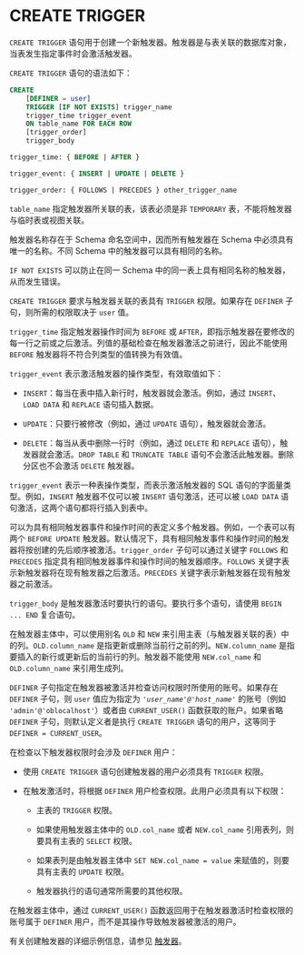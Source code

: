 CREATE TRIGGER 
===================================

`CREATE TRIGGER` 语句用于创建一个新触发器。触发器是与表关联的数据库对象，当表发生指定事件时会激活触发器。

`CREATE TRIGGER` 语句的语法如下：

```sql
CREATE
    [DEFINER = user]
    TRIGGER [IF NOT EXISTS] trigger_name
    trigger_time trigger_event
    ON table_name FOR EACH ROW
    [trigger_order]
    trigger_body

trigger_time: { BEFORE | AFTER }

trigger_event: { INSERT | UPDATE | DELETE }

trigger_order: { FOLLOWS | PRECEDES } other_trigger_name
```



`table_name` 指定触发器所关联的表，该表必须是非 `TEMPORARY` 表，不能将触发器与临时表或视图关联。

触发器名称存在于 Schema 命名空间中，因而所有触发器在 Schema 中必须具有唯一的名称。不同 Schema 中的触发器可以具有相同的名称。

`IF NOT EXISTS` 可以防止在同一 Schema 中的同一表上具有相同名称的触发器，从而发生错误。

`CREATE TRIGGER` 要求与触发器关联的表具有 `TRIGGER` 权限。如果存在 `DEFINER` 子句，则所需的权限取决于 `user` 值。

`trigger_time` 指定触发器操作时间为 `BEFORE` 或 `AFTER`，即指示触发器在要修改的每一行之前或之后激活。列值的基础检查在触发器激活之前进行，因此不能使用 `BEFORE` 触发器将不符合列类型的值转换为有效值。

`trigger_event` 表示激活触发器的操作类型，有效取值如下：

* `INSERT`：每当在表中插入新行时，触发器就会激活。例如，通过 `INSERT`、`LOAD DATA` 和 `REPLACE` 语句插入数据。

  

* `UPDATE`：只要行被修改（例如，通过 `UPDATE` 语句），触发器就会激活。

  

* `DELETE`：每当从表中删除一行时（例如，通过 `DELETE` 和 `REPLACE` 语句），触发器就会激活。`DROP TABLE` 和 `TRUNCATE TABLE` 语句不会激活此触发器。删除分区也不会激活 `DELETE` 触发器。

  




`trigger_event` 表示一种表操作类型，而表示激活触发器的 SQL 语句的字面量类型。例如，`INSERT` 触发器不仅可以被 `INSERT` 语句激活，还可以被 `LOAD DATA` 语句激活，这两个语句都将行插入到表中。

可以为具有相同触发器事件和操作时间的表定义多个触发器。例如，一个表可以有两个 `BEFORE UPDATE` 触发器。默认情况下，具有相同触发事件和操作时间的触发器将按创建的先后顺序被激活。`trigger_order` 子句可以通过关键字 `FOLLOWS` 和 `PRECEDES` 指定具有相同触发器事件和操作时间的触发器顺序。`FOLLOWS` 关键字表示新触发器将在现有触发器之后激活。`PRECEDES` 关键字表示新触发器在现有触发器之前激活。

`trigger_body` 是触发器激活时要执行的语句。要执行多个语句，请使用 `BEGIN ... END` 复合语句。

在触发器主体中，可以使用别名 `OLD` 和 `NEW` 来引用主表（与触发器关联的表）中的列。`OLD.column_name` 是指更新或删除当前行之前的列。`NEW.column_name` 是指要插入的新行或更新后的当前行的列。触发器不能使用 `NEW.col_name` 和 `OLD.column_name` 来引用生成列。

`DEFINER` 子句指定在触发器被激活并检查访问权限时所使用的账号。如果存在 `DEFINER` 子句，则 `user` 值应为指定为 *`'user_name'@'host_name'`* 的账号（例如 `'admin'@'oblocalhost'`）或者由 `CURRENT_USER()` 函数获取的账户。如果省略 `DEFINER` 子句，则默认定义者是执行 `CREATE TRIGGER` 语句的用户，这等同于 `DEFINER = CURRENT_USER`。

在检查以下触发器权限时会涉及 `DEFINER` 用户：

* 使用 `CREATE TRIGGER` 语句创建触发器的用户必须具有 `TRIGGER` 权限。

  

* 在触发激活时，将根据 `DEFINER` 用户检查权限。此用户必须具有以下权限：

  * 主表的 `TRIGGER` 权限。

    
  
  * 如果使用触发器主体中的 `OLD.col_name` 或者 `NEW.col_name` 引用表列，则要具有主表的 `SELECT` 权限。

    
  
  * 如果表列是由触发器主体中 `SET NEW.col_name = value` 来赋值的，则要具有主表的 `UPDATE` 权限。

    
  
  * 触发器执行的语句通常所需要的其他权限。

    
  

  




在触发器主体中，通过 `CURRENT_USER()` 函数返回用于在触发器激活时检查权限的账号属于 `DEFINER` 用户，而不是其操作导致触发器被激活的用户。

有关创建触发器的详细示例信息，请参见 [触发器](/zh-CN/2.storage-object/5.pl-trigger.md)。
